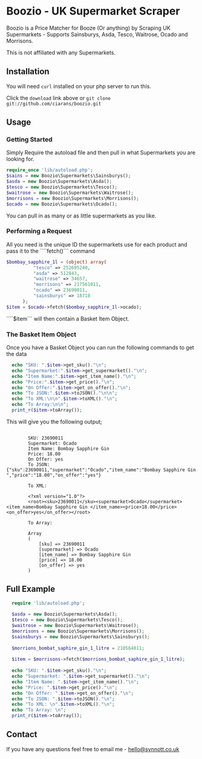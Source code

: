 # Boozio - UK Supermarket Scraper
Boozio is a Price Matcher for Booze (Or anything) by Scraping UK Supermarkets - Supports Sainsburys, Asda, Tesco, Waitrose, Ocado and Morrisons.

This is not affiliated with any Supermarkets.

## Installation

You will need `curl` installed on your php server to run this.

Click the `download` link above or `git clone git://github.com/ciarans/boozio.git`

## Usage

### Getting Started

Simply Require the autoload file and then pull in what Supermarkets you are looking for.

  ```php
  require_once 'lib/autoload.php';
  $sains = new Boozio\Supermarkets\Sainsburys();
  $asda = new Boozio\Supermarkets\Asda();
  $tesco = new Boozio\Supermarkets\Tesco();
  $waitrose = new Boozio\Supermarkets\Waitrose();
  $morrisons = new Boozio\Supermarkets\Morrisons();
  $ocado = new Boozio\Supermarkets\Ocado();
  ```
  
You can pull in as many or as little supermarkets as you like. 

### Performing a Request

All you need is the unique ID the supermarkets use for each product and pass it to the ````fetch()``` command

  ```php
$bombay_sapphire_1l = (object) array(
            "tesco" => 252695240,
            "asda" => 512843,
            "waitrose" => 34657,
            "morrisons" => 217561011,
            "ocado" => 23690011,
            "sainsburys" => 18718
        );
  $item = $ocado->fetch($bombay_sapphire_1l->ocado);
  ```

````$item``` will then contain a Basket Item Object.

### The Basket Item Object

Once you have a Basket Object you can run the following  commands to get the data

  ```php
	echo "SKU: ".$item->get_sku()."\n";
	echo "Supermarket:".$item->get_supermarket()."\n";
	echo "Item Name:".$item->get_item_name()."\n";
	echo "Price:".$item->get_price()."\n";
	echo "On Offer:".$item->get_on_offer()."\n";
	echo "To JSON:".$item->toJSON()."\n\n";
	echo "To XML:\n\n".$item->toXML()."\n";
	echo "To Array:\n\n";
	print_r($item->toArray());
  ```
This will give you the following output;

```

        SKU: 23690011
        Supermarket: Ocado
        Item Name: Bombay Sapphire Gin 
        Price: 18.00
        On Offer: yes
        To JSON: {"sku":23690011,"supermarket":"Ocado","item_name":"Bombay Sapphire Gin ","price":"18.00","on_offer":"yes"}

        To XML: 

        <?xml version="1.0"?>
        <root><sku>23690011</sku><supermarket>Ocado</supermarket><item_name>Bombay Sapphire Gin </item_name><price>18.00</price><on_offer>yes</on_offer></root>

        To Array: 

        Array
        (
            [sku] => 23690011
            [supermarket] => Ocado
            [item_name] => Bombay Sapphire Gin 
            [price] => 18.00
            [on_offer] => yes
        )
```
  
## Full Example

  ```php
	require 'lib/autoload.php';
	
	$asda = new Boozio\Supermarkets\Asda();
	$tesco = new Boozio\Supermarkets\Tesco();
	$waitrose = new Boozio\Supermarkets\Waitrose();
	$morrisons = new Boozio\Supermarkets\Morrisons();
	$sainsburys = new Boozio\Supermarkets\Sainsburys();
	
	$morrions_bombat_saphire_gin_1_litre = 210564011;
	
	$item = $morrisons->fetch($morrions_bombat_saphire_gin_1_litre);
	
	echo "SKU: ".$item->get_sku()."\n";
	echo "Supermarket: ".$item->get_supermarket()."\n";
	echo "Item Name: ".$item->get_item_name()."\n";
	echo "Price: ".$item->get_price()."\n";
	echo "On Offer: ".$item->get_on_offer()."\n";
	echo "To JSON: ".$item->toJSON()."\n";
	echo "To XML: \n".$item->toXML()."\n";
	echo "To Array: \n";
	print_r($item->toArray());
  ```
## Contact

If you have any questions  feel free to email me - hello@synnott.co.uk
